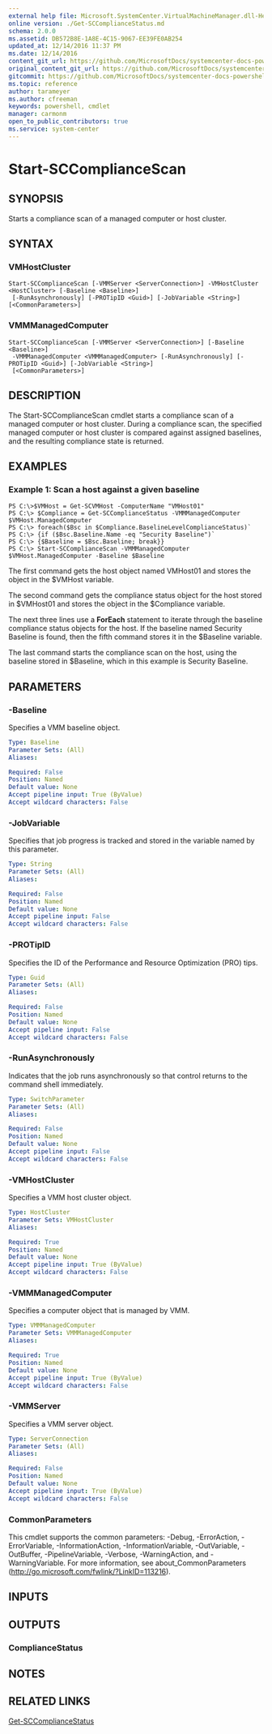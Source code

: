 ```yaml
---
external help file: Microsoft.SystemCenter.VirtualMachineManager.dll-Help.xml
online version: ./Get-SCComplianceStatus.md
schema: 2.0.0
ms.assetid: DB572B8E-1A8E-4C15-9067-EE39FE0AB254
updated_at: 12/14/2016 11:37 PM
ms.date: 12/14/2016
content_git_url: https://github.com/MicrosoftDocs/systemcenter-docs-powershell/blob/master/systemcenter-cmdlets/SystemCenter2016/VirtualMachineManager/v1/Start-SCComplianceScan.md
original_content_git_url: https://github.com/MicrosoftDocs/systemcenter-docs-powershell/blob/master/systemcenter-cmdlets/SystemCenter2016/VirtualMachineManager/v1/Start-SCComplianceScan.md
gitcommit: https://github.com/MicrosoftDocs/systemcenter-docs-powershell/blob/ddd0fefc9adaabb9394eb6c21b33370913d1830d/systemcenter-cmdlets/SystemCenter2016/VirtualMachineManager/v1/Start-SCComplianceScan.md
ms.topic: reference
author: tarameyer
ms.author: cfreeman
keywords: powershell, cmdlet
manager: carmonm
open_to_public_contributors: true
ms.service: system-center
---
```


# Start-SCComplianceScan

## SYNOPSIS
Starts a compliance scan of a managed computer or host cluster.

## SYNTAX

### VMHostCluster
```
Start-SCComplianceScan [-VMMServer <ServerConnection>] -VMHostCluster <HostCluster> [-Baseline <Baseline>]
 [-RunAsynchronously] [-PROTipID <Guid>] [-JobVariable <String>] [<CommonParameters>]
```

### VMMManagedComputer
```
Start-SCComplianceScan [-VMMServer <ServerConnection>] [-Baseline <Baseline>]
 -VMMManagedComputer <VMMManagedComputer> [-RunAsynchronously] [-PROTipID <Guid>] [-JobVariable <String>]
 [<CommonParameters>]
```

## DESCRIPTION
The Start-SCComplianceScan cmdlet starts a compliance scan of a managed computer or host cluster.
During a compliance scan, the specified managed computer or host cluster is compared against assigned baselines, and the resulting compliance state is returned.

## EXAMPLES

### Example 1: Scan a host against a given baseline
```
PS C:\>$VMHost = Get-SCVMHost -ComputerName "VMHost01"
PS C:\> $Compliance = Get-SCComplianceStatus -VMMManagedComputer $VMHost.ManagedComputer
PS C:\> foreach($Bsc in $Compliance.BaselineLevelComplianceStatus)`
PS C:\> {if ($Bsc.Baseline.Name -eq "Security Baseline")`
PS C:\> {$Baseline = $Bsc.Baseline; break}}
PS C:\> Start-SCComplianceScan -VMMManagedComputer $VMHost.ManagedComputer -Baseline $Baseline
```

The first command gets the host object named VMHost01 and stores the object in the $VMHost variable.

The second command gets the compliance status object for the host stored in $VMHost01 and stores the object in the $Compliance variable.

The next three lines use a **ForEach** statement to iterate through the baseline compliance status objects for the host.
If the baseline named Security Baseline is found, then the fifth command stores it in the $Baseline variable.

The last command starts the compliance scan on the host, using the baseline stored in $Baseline, which in this example is Security Baseline.

## PARAMETERS

### -Baseline
Specifies a VMM baseline object.

```yaml
Type: Baseline
Parameter Sets: (All)
Aliases: 

Required: False
Position: Named
Default value: None
Accept pipeline input: True (ByValue)
Accept wildcard characters: False
```

### -JobVariable
Specifies that job progress is tracked and stored in the variable named by this parameter.

```yaml
Type: String
Parameter Sets: (All)
Aliases: 

Required: False
Position: Named
Default value: None
Accept pipeline input: False
Accept wildcard characters: False
```

### -PROTipID
Specifies the ID of the Performance and Resource Optimization (PRO) tips.

```yaml
Type: Guid
Parameter Sets: (All)
Aliases: 

Required: False
Position: Named
Default value: None
Accept pipeline input: False
Accept wildcard characters: False
```

### -RunAsynchronously
Indicates that the job runs asynchronously so that control returns to the command shell immediately.

```yaml
Type: SwitchParameter
Parameter Sets: (All)
Aliases: 

Required: False
Position: Named
Default value: None
Accept pipeline input: False
Accept wildcard characters: False
```

### -VMHostCluster
Specifies a VMM host cluster object.

```yaml
Type: HostCluster
Parameter Sets: VMHostCluster
Aliases: 

Required: True
Position: Named
Default value: None
Accept pipeline input: True (ByValue)
Accept wildcard characters: False
```

### -VMMManagedComputer
Specifies a computer object that is managed by VMM.

```yaml
Type: VMMManagedComputer
Parameter Sets: VMMManagedComputer
Aliases: 

Required: True
Position: Named
Default value: None
Accept pipeline input: True (ByValue)
Accept wildcard characters: False
```

### -VMMServer
Specifies a VMM server object.

```yaml
Type: ServerConnection
Parameter Sets: (All)
Aliases: 

Required: False
Position: Named
Default value: None
Accept pipeline input: True (ByValue)
Accept wildcard characters: False
```

### CommonParameters
This cmdlet supports the common parameters: -Debug, -ErrorAction, -ErrorVariable, -InformationAction, -InformationVariable, -OutVariable, -OutBuffer, -PipelineVariable, -Verbose, -WarningAction, and -WarningVariable. For more information, see about_CommonParameters (http://go.microsoft.com/fwlink/?LinkID=113216).

## INPUTS

## OUTPUTS

### ComplianceStatus

## NOTES

## RELATED LINKS

[Get-SCComplianceStatus](xref:SystemCenter2016/VirtualMachineManager/v1/Get-SCComplianceStatus.md)

